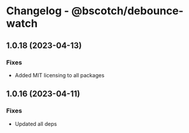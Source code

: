 # Changelog - @bscotch/debounce-watch

## 1.0.18 (2023-04-13)

### Fixes

- Added MIT licensing to all packages

## 1.0.16 (2023-04-11)

### Fixes

- Updated all deps